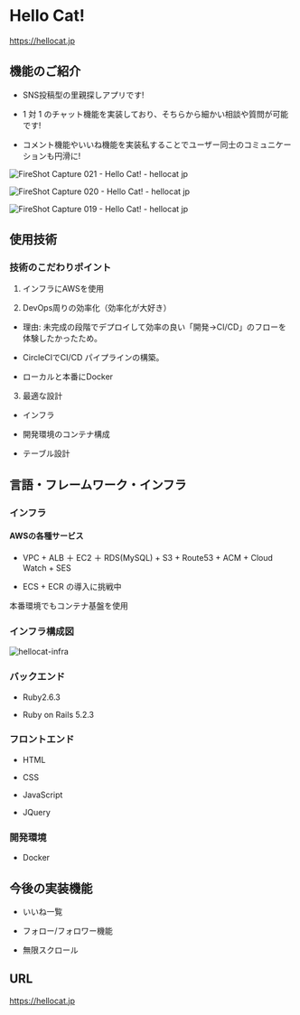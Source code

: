 # Hello Cat!

https://hellocat.jp


## 機能のご紹介


- SNS投稿型の里親探しアプリです!

- 1 対 1 のチャット機能を実装しており、そちらから細かい相談や質問が可能です!

- コメント機能やいいね機能を実装私することでユーザー同士のコミュニケーションも円滑に!

![FireShot Capture 021 - Hello Cat! - hellocat jp](https://user-images.githubusercontent.com/64569250/84568655-e888f200-adbb-11ea-8cff-875dc0990a36.png)


![FireShot Capture 020 - Hello Cat! - hellocat jp](https://user-images.githubusercontent.com/64569250/84568637-b8415380-adbb-11ea-8ac3-4b9fc1fb25bb.png)


![FireShot Capture 019 - Hello Cat! - hellocat jp](https://user-images.githubusercontent.com/64569250/84568603-7f08e380-adbb-11ea-84ef-fc7b97afd095.png)

## 使用技術

### 技術のこだわりポイント

1. インフラにAWSを使用

2. DevOps周りの効率化（効率化が大好き）

- 理由: 未完成の段階でデプロイして効率の良い「開発→CI/CD」のフローを体験したかったため。

- CircleCIでCI/CD パイプラインの構築。

- ローカルと本番にDocker

3. 最適な設計

- インフラ

- 開発環境のコンテナ構成

- テーブル設計

## 言語・フレームワーク・インフラ

### インフラ

#### AWSの各種サービス

- VPC + ALB ＋ EC2 ＋ RDS(MySQL) + S3 + Route53 + ACM + Cloud Watch + SES

- ECS + ECR の導入に挑戦中

本番環境でもコンテナ基盤を使用

### インフラ構成図

![hellocat-infra](https://user-images.githubusercontent.com/64569250/84594348-982d9500-ae8c-11ea-8b2b-1290c25a0daf.png)


### バックエンド

- Ruby2.6.3

- Ruby on Rails 5.2.3

### フロントエンド

- HTML

- CSS

- JavaScript

- JQuery

### 開発環境

- Docker

## 今後の実装機能

- いいね一覧

- フォロー/フォロワー機能

- 無限スクロール

## URL

https://hellocat.jp
